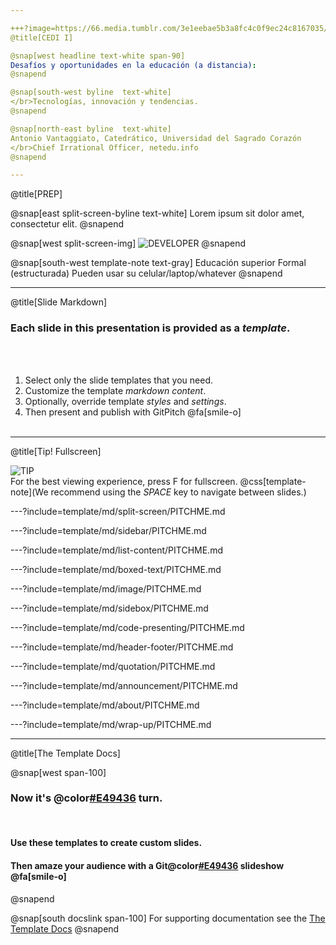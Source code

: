 ```yaml
---

+++?image=https://66.media.tumblr.com/3e1eebae5b3a8fc4c0f9ec24c8167035/tumblr_nxt634tytr1qe0eclo3_r1_500.gif
@title[CEDI I]

@snap[west headline text-white span-90]
Desafíos y oportunidades en la educación (a distancia):
@snapend

@snap[south-west byline  text-white]
</br>Tecnologías, innovación y tendencias.
@snapend

@snap[north-east byline  text-white]
Antonio Vantaggiato, Catedrático, Universidad del Sagrado Corazón
</br>Chief Irrational Officer, netedu.info
@snapend

---
```


@title[PREP]

@snap[east split-screen-byline text-white]
Lorem ipsum sit dolor amet, consectetur elit.
@snapend

@snap[west split-screen-img]
![DEVELOPER](template/img/developer.jpg)
@snapend

@snap[south-west template-note text-gray]
Educación superior
Formal (estructurada)
Pueden usar su celular/laptop/whatever
@snapend

---
@title[Slide Markdown]

### Each slide in this presentation is provided as a *template*.

<br><br>

1. Select only the slide templates that you need.
1. Customize the template _markdown content_.
1. Optionally, override template _styles_ and _settings_.
1. Then present and publish with GitPitch @fa[smile-o]
<br><br>


---
@title[Tip! Fullscreen]

![TIP](template/img/tip.png)
<br>
For the best viewing experience, press F for fullscreen.
@css[template-note](We recommend using the *SPACE* key to navigate between slides.)

---?include=template/md/split-screen/PITCHME.md

---?include=template/md/sidebar/PITCHME.md

---?include=template/md/list-content/PITCHME.md

---?include=template/md/boxed-text/PITCHME.md

---?include=template/md/image/PITCHME.md

---?include=template/md/sidebox/PITCHME.md

---?include=template/md/code-presenting/PITCHME.md

---?include=template/md/header-footer/PITCHME.md

---?include=template/md/quotation/PITCHME.md

---?include=template/md/announcement/PITCHME.md

---?include=template/md/about/PITCHME.md

---?include=template/md/wrap-up/PITCHME.md

---
@title[The Template Docs]

@snap[west span-100]
### **Now it's @color[#E49436](your) turn.**

<br>

#### Use these templates to create custom slides.
#### **Then amaze your audience with a Git@color[#E49436](Pitch) slideshow @fa[smile-o]**
@snapend

@snap[south docslink span-100]
For supporting documentation see the [The Template Docs](https://gitpitch.com/docs/the-template)
@snapend
